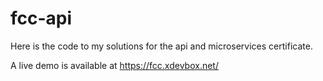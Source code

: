 # fcc-api

Here is the code to my solutions for the api and microservices certificate.

A live demo is available at https://fcc.xdevbox.net/
